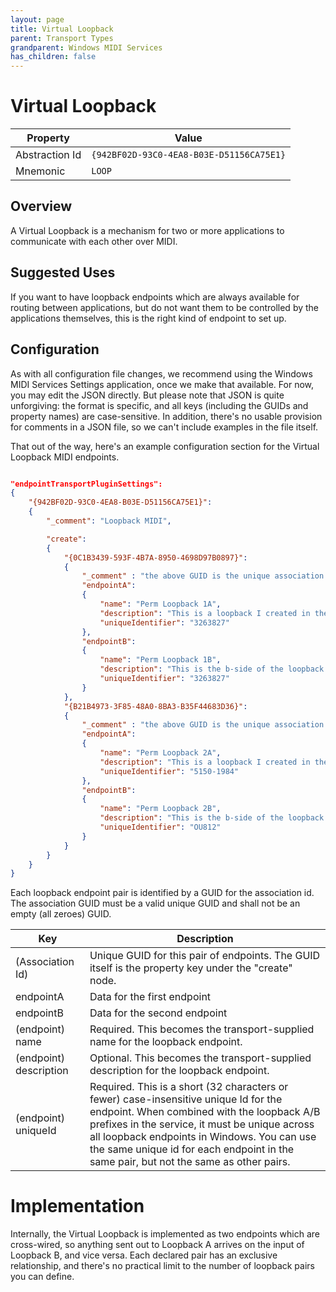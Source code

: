 ```yaml
---
layout: page
title: Virtual Loopback
parent: Transport Types
grandparent: Windows MIDI Services
has_children: false
---
```


# Virtual Loopback

| Property | Value |
| -------- | ----- |
| Abstraction Id | `{942BF02D-93C0-4EA8-B03E-D51156CA75E1}` |
| Mnemonic | `LOOP` |

## Overview

A Virtual Loopback is a mechanism for two or more applications to communicate with each other over MIDI. 

## Suggested Uses

If you want to have loopback endpoints which are always available for routing between applications, but do not want them to be controlled by the applications themselves, this is the right kind of endpoint to set up.

## Configuration

As with all configuration file changes, we recommend using the Windows MIDI Services Settings application, once we make that available. For now, you may edit the JSON directly. But please note that JSON is quite unforgiving: the format is specific, and all keys (including the GUIDs and property names) are case-sensitive. In addition, there's no usable provision for comments in a JSON file, so we can't include examples in the file itself.

That out of the way, here's an example configuration section for the Virtual Loopback MIDI endpoints.

```json

"endpointTransportPluginSettings":
{
    "{942BF02D-93C0-4EA8-B03E-D51156CA75E1}":
    {
        "_comment": "Loopback MIDI",

        "create":
        {
            "{0C1B3439-593F-4B7A-8950-4698D97B0897}":
            {
                "_comment" : "the above GUID is the unique association Id for this pair",
                "endpointA":
                {
                    "name": "Perm Loopback 1A",
                    "description": "This is a loopback I created in the configuration file",
                    "uniqueIdentifier": "3263827"
                },
                "endpointB":
                {
                    "name": "Perm Loopback 1B",
                    "description": "This is the b-side of the loopback I created in the configuration file",
                    "uniqueIdentifier": "3263827"
                }
            },
            "{B21B4973-3F85-48A0-8BA3-B35F44683D36}":
            {
                "_comment" : "the above GUID is the unique association Id for this pair",
                "endpointA":
                {
                    "name": "Perm Loopback 2A",
                    "description": "This is a loopback I created in the configuration file",
                    "uniqueIdentifier": "5150-1984"
                },
                "endpointB":
                {
                    "name": "Perm Loopback 2B",
                    "description": "This is the b-side of the loopback I created in the configuration file",
                    "uniqueIdentifier": "OU812"
                }
            }
        }
    }
}
```

Each loopback endpoint pair is identified by a GUID for the association id. The association GUID must be a valid unique GUID and shall not be an empty (all zeroes) GUID.

| Key | Description |
| -------- | ----- |
| (Association Id) | Unique GUID for this pair of endpoints. The GUID itself is the property key under the "create" node. |
| endpointA | Data for the first endpoint |
| endpointB | Data for the second endpoint |
| (endpoint) name | Required. This becomes the transport-supplied name for the loopback endpoint. |
| (endpoint) description | Optional. This becomes the transport-supplied description for the loopback endpoint. |
| (endpoint) uniqueId | Required. This is a short (32 characters or fewer) case-insensitive unique Id for the endpoint. When combined with the loopback A/B prefixes in the service, it must be unique across all loopback endpoints in Windows. You can use the same unique id for each endpoint in the same pair, but not the same as other pairs. |


# Implementation

Internally, the Virtual Loopback is implemented as two endpoints which are cross-wired, so anything sent out to Loopback A arrives on the input of Loopback B, and vice versa. Each declared pair has an exclusive relationship, and there's no practical limit to the number of loopback pairs you can define.

